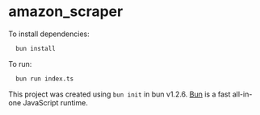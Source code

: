 # amazon_scraper

To install dependencies:

```bash
  bun install
```

To run:

```bash
  bun run index.ts
```

This project was created using `bun init` in bun v1.2.6. [Bun](https://bun.sh) is a fast all-in-one JavaScript runtime.
